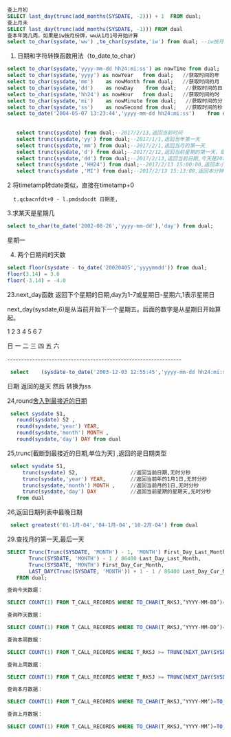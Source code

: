 ```sql
查上月初
SELECT last_day(trunc(add_months(SYSDATE, -2))) + 1  FROM dual;
查上月未
SELECT last_day(trunc(add_months(SYSDATE, -1))) FROM dual
查本年第几周，如果是iw按月份牌，ww从1月1号开始计算
select to_char(sysdate,'ww') ,to_char(sysdate,'iw') from dual; --iw按月份牌

```

1. 日期和字符转换函数用法（to_date,to_char）

```sql
select to_char(sysdate,'yyyy-mm-dd hh24:mi:ss') as nowTime from dual;   //日期转化为字符串   
select to_char(sysdate,'yyyy') as nowYear   from dual;   //获取时间的年   
select to_char(sysdate,'mm')    as nowMonth from dual;   //获取时间的月   
select to_char(sysdate,'dd')    as nowDay    from dual;   //获取时间的日   
select to_char(sysdate,'hh24') as nowHour   from dual;   //获取时间的时   
select to_char(sysdate,'mi')    as nowMinute from dual;   //获取时间的分   
select to_char(sysdate,'ss')    as nowSecond from dual;   //获取时间的秒  
select to_date('2004-05-07 13:23:44','yyyy-mm-dd hh24:mi:ss')    from dual//
   
   
   select trunc(sysdate) from dual;--2017/2/13,返回当前时间
   select trunc(sysdate,'yy') from dual;--2017/1/1,返回当年第一天
   select trunc(sysdate,'mm') from dual;--2017/2/1,返回当月的第一天
   select trunc(sysdate,'d') from dual;--2017/2/12,返回当前星期的第一天，即星期天
   select trunc(sysdate,'dd') from dual;--2017/2/13,返回当前日期,今天是2017/2/13
   select trunc(sysdate ,'HH24') from dual;--2017/2/13 15:00:00,返回本小时的开始时间
   select trunc(sysdate ,'MI') from dual;--2017/2/13 15:13:00,返回本分钟的开始时间

```

2  将timetamp转date类似，直接在timetamp+0

```
  t.qcbacnfdt+0 - l.pmdsdocdt 日期差,
```

3.求某天是星期几      

```sql
select to_char(to_date('2002-08-26','yyyy-mm-dd'),'day') from dual; 
```

  星期一    

4. 两个日期间的天数    

```sql
select floor(sysdate - to_date('20020405','yyyymmdd')) from dual;  
floor(3.14) = 3.0
floor(-3.14) = -4.0
```



23.next_day函数   返回下个星期的日期,day为1-7或星期日-星期六,1表示星期日

  next_day(sysdate,6)是从当前开始下一个星期五。后面的数字是从星期日开始算起。   

  1 2 3 4 5 6 7   

  日 一 二 三 四 五 六  

 

  \--------------------------------------------------------------- 

```sql
 select    (sysdate-to_date('2003-12-03 12:55:45','yyyy-mm-dd hh24:mi:ss'))*24*60*60 from dual
```

  日期 返回的是天 然后 转换为ss

   

24,round[舍入到最接近的日期](day:舍入到最接近的星期日)

```sql
 select sysdate S1,
   round(sysdate) S2 ,
   round(sysdate,'year') YEAR,
   round(sysdate,'month') MONTH ,
   round(sysdate,'day') DAY from dual
```

25,trunc[截断到最接近的日期,单位为天] ,返回的是日期类型

```sql
 select sysdate S1,                     
     trunc(sysdate) S2,                 //返回当前日期,无时分秒
     trunc(sysdate,'year') YEAR,        //返回当前年的1月1日,无时分秒
     trunc(sysdate,'month') MONTH ,     //返回当前月的1日,无时分秒
     trunc(sysdate,'day') DAY           //返回当前星期的星期天,无时分秒
   from dual
```

26,返回日期列表中最晚日期

```sql
 select greatest('01-1月-04','04-1月-04','10-2月-04') from dual
```

29.查找月的第一天,最后一天

```sql
SELECT Trunc(Trunc(SYSDATE, 'MONTH') - 1, 'MONTH') First_Day_Last_Month,
       Trunc(SYSDATE, 'MONTH') - 1 / 86400 Last_Day_Last_Month,
       Trunc(SYSDATE, 'MONTH') First_Day_Cur_Month,
       LAST_DAY(Trunc(SYSDATE, 'MONTH')) + 1 - 1 / 86400 Last_Day_Cur_Month
   FROM dual;
```

```sql
查询今天数据：

SELECT COUNT(1) FROM T_CALL_RECORDS WHERE TO_CHAR(T_RKSJ,‘YYYY-MM-DD’)=TO_CHAR(SYSDATE,‘YYYY-MM-DD’)

查询昨天数据：

SELECT COUNT(1) FROM T_CALL_RECORDS WHERE TO_CHAR(T_RKSJ,‘YYYY-MM-DD’)=TO_CHAR(SYSDATE-1,‘YYYY-MM-DD’)

查询本周数据：

SELECT COUNT(1) FROM T_CALL_RECORDS WHERE T_RKSJ >= TRUNC(NEXT_DAY(SYSDATE-8,1)+1) AND T_RKSJ < TRUNC(NEXT_DAY(SYSDATE-8,1)+7)+1

查询上周数据：

SELECT COUNT(1) FROM T_CALL_RECORDS WHERE T_RKSJ >= TRUNC(NEXT_DAY(SYSDATE-8,1)-6) AND T_RKSJ < TRUNC(NEXT_DAY(SYSDATE-8,1)+1)

查询本月数据：

SELECT COUNT(1) FROM T_CALL_RECORDS WHERE TO_CHAR(T_RKSJ,‘YYYY-MM’)=TO_CHAR(SYSDATE,‘YYYY-MM’)

查询上月数据：

SELECT COUNT(1) FROM T_CALL_RECORDS WHERE TO_CHAR(T_RKSJ,‘YYYY-MM’)=TO_CHAR(ADD_MONTHS(SYSDATE,-1),‘YYYY-MM’)

```

